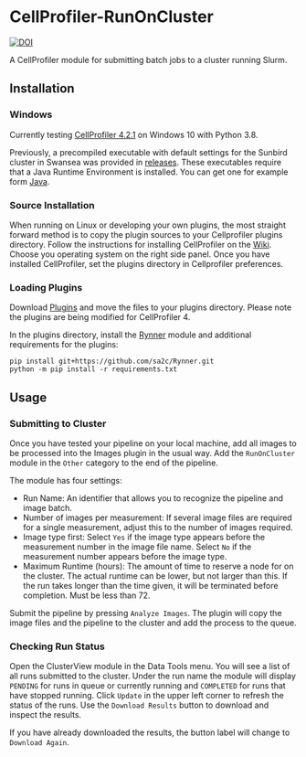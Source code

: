 # CellProfiler-RunOnCluster 
[![DOI](https://zenodo.org/badge/DOI/10.5281/zenodo.3275888.svg)](https://doi.org/10.5281/zenodo.3275888)

A CellProfiler module for submitting batch jobs to a cluster running Slurm.

## Installation
### Windows
Currently testing [CellProfiler 4.2.1](https://cellprofiler.org/releases) on Windows 10 with Python 3.8.

Previously, a precompiled executable with default settings for the Sunbird cluster in Swansea was provided in [releases](https://github.com/sa2c/CellProfiler-RunOnCluster/releases/download/v1.0/CellProfiler.exe). These executables require that a Java Runtime Environment is installed. You can get one for example form [Java](https://www.java.com/en/download/). 

### Source Installation
When running on Linux or developing your own plugins, the most straight forward method is to copy the plugin sources to your Cellprofiler plugins directory. Follow the instructions for installing CellProfiler on the [Wiki](https://github.com/CellProfiler/CellProfiler/wiki). Choose you operating system on the right side panel. Once you have installed CellProfiler, set the plugins directory in Cellprofiler preferences. 

### Loading Plugins
Download [Plugins](https://github.com/sa2c/CellProfiler-RunOnCluster/archive/project_update.zip) and move the files to your plugins directory. Please note the plugins are being modified for CellProfiler 4.

In the plugins directory, install the [Rynner](https://github.com/sa2c/Rynner) module and additional requirements for the plugins:
```
pip install git+https://github.com/sa2c/Rynner.git
python -m pip install -r requirements.txt
```

## Usage
### Submitting to Cluster
Once you have tested your pipeline on your local machine, add all images to be processed into the Images plugin in the usual way. Add the `RunOnCluster` module in the `Other` category to the end of the pipeline.

The module has four settings:
 * Run Name: An identifier that allows you to recognize the pipeline and image batch.
 * Number of images per measurement: If several image files are required for a single measurement, adjust this to the number of images required.
 * Image type first: Select `Yes` if the image type appears before the measurement number in the image file name. Select `No` if the measurement number appears before the image type.
 * Maximum Runtime (hours): The amount of time to reserve a node for on the cluster. The actual runtime can be lower, but not larger than this. If the run takes longer than the time given, it will be terminated before completion. Must be less than 72.

Submit the pipeline by pressing `Analyze Images`. The plugin will copy the image files and the pipeline to the cluster and add the process to the queue.

### Checking Run Status

Open the ClusterView module in the Data Tools menu. You will see a list of all runs submitted to the cluster. Under the run name the module will display `PENDING` for runs in queue or currently running and `COMPLETED` for runs that have stopped running. Click `Update` in the upper left corner to refresh the status of the runs. Use the `Download Results` button to download and inspect the results.

If you have already downloaded the results, the button label will change to `Download Again`.
